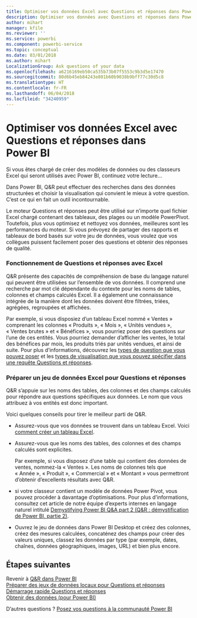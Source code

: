 ```yaml
---
title: Optimiser vos données Excel avec Questions et réponses dans Power BI
description: Optimiser vos données avec Questions et réponses dans Power BI
author: mihart
manager: kfile
ms.reviewer: ''
ms.service: powerbi
ms.component: powerbi-service
ms.topic: conceptual
ms.date: 03/01/2018
ms.author: mihart
LocalizationGroup: Ask questions of your data
ms.openlocfilehash: a6216169eb50ca535b73b07f5553c9b3d5e17470
ms.sourcegitcommit: 80d6b45eb84243e801b60b9038b9bff77c30d5c8
ms.translationtype: HT
ms.contentlocale: fr-FR
ms.lasthandoff: 06/04/2018
ms.locfileid: "34240959"
---
```

# <a name="how-to-make-your-excel-data-work-well-with-qa-in-power-bi"></a>Optimiser vos données Excel avec Questions et réponses dans Power BI
Si vous êtes chargé de créer des modèles de données ou des classeurs Excel qui seront utilisés avec Power BI, continuez votre lecture…

Dans Power BI, Q&R peut effectuer des recherches dans des données structurées et choisir la visualisation qui convient le mieux à votre question. C’est ce qui en fait un outil incontournable.   

Le moteur Questions et réponses peut être utilisé sur n’importe quel fichier Excel chargé contenant des tableaux, des plages ou un modèle PowerPivot. Toutefois, plus vous optimisez et nettoyez vos données, meilleures sont les performances du moteur.  Si vous prévoyez de partager des rapports et tableaux de bord basés sur votre jeu de données, vous voulez que vos collègues puissent facilement poser des questions et obtenir des réponses de qualité.

### <a name="how-qa-works-with-excel"></a>Fonctionnement de Questions et réponses avec Excel
Q&R présente des capacités de compréhension de base du langage naturel qui peuvent être utilisées sur l’ensemble de vos données. Il comprend une recherche par mot clé dépendante du contexte pour les noms de tables, colonnes et champs calculés Excel. Il a également une connaissance intégrée de la manière dont les données doivent être filtrées, triées, agrégées, regroupées et affichées. 

Par exemple, si vous disposiez d’un tableau Excel nommé « Ventes » comprenant les colonnes « Produits », « Mois », « Unités vendues », « Ventes brutes » et « Bénéfices », vous pourriez poser des questions sur l’une de ces entités.  Vous pourriez demander d’afficher les ventes, le total des bénéfices par mois, les produits triés par unités vendues, et ainsi de suite. Pour plus d’informations, découvrez les [types de question que vous pouvez poser](power-bi-q-and-a.md) et les [types de visualisation que vous pouvez spécifier dans une requête Questions et réponses](power-bi-visualization-types-for-reports-and-q-and-a.md).

### <a name="prepare-an-excel-dataset-for-qa"></a>Préparer un jeu de données Excel pour Questions et réponses
Q&R s’appuie sur les noms des tables, des colonnes et des champs calculés pour répondre aux questions spécifiques aux données. Le nom que vous attribuez à vos entités est donc important.

Voici quelques conseils pour tirer le meilleur parti de Q&R.

* Assurez-vous que vos données se trouvent dans un tableau Excel. Voici [comment créer un tableau Excel](https://support.office.com/article/Create-an-Excel-table-in-a-worksheet-e81aa349-b006-4f8a-9806-5af9df0ac664?ui=en-US&rs=en-US&ad=US).
* Assurez-vous que les noms des tables, des colonnes et des champs calculés sont explicites.
  
  Par exemple, si vous disposez d’une table qui contient des données de ventes, nommez-la « Ventes ». Les noms de colonnes tels que « Année », « Produit », « Commercial » et « Montant » vous permettront d’obtenir d’excellents résultats avec Q&R.

* si votre classeur contient un modèle de données Power Pivot, vous pouvez procéder à davantage d’optimisations. Pour plus d’informations, consultez cet article de notre équipe d’experts internes en langage naturel intitulé [Demystifying Power BI Q&A part 2 (Q&R : démystification de Power BI, partie 2)](http://blogs.msdn.com/b/powerbi/archive/2014/02/27/demystifying-power-bi-q-amp-a-part-2.aspx).

* Ouvrez le jeu de données dans Power BI Desktop et créez des colonnes, créez des mesures calculées, concaténez des champs pour créer des valeurs uniques, classez les données par type (par exemple, dates, chaînes, données géographiques, images, URL) et bien plus encore.

## <a name="next-steps"></a>Étapes suivantes
Revenir à [Q&R dans Power BI](power-bi-q-and-a.md)  
[Préparer des jeux de données locaux pour Questions et réponses](service-q-and-a-direct-query.md)   
[Démarrage rapide Questions et réponses](power-bi-visualization-introduction-to-q-and-a.md)  
[Obtenir des données (pour Power BI)](service-get-data.md)  

D’autres questions ? [Posez vos questions à la communauté Power BI](http://community.powerbi.com/)

